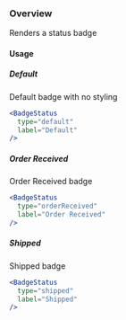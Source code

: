 ### Overview
Renders a status badge

#### Usage

##### Default
Default badge with no styling

```jsx
<BadgeStatus
  type="default"
  label="Default"
/>
```

##### Order Received
Order Received badge

```jsx
<BadgeStatus
  type="orderReceived"
  label="Order Received"
/>
```

##### Shipped
Shipped badge

```jsx
<BadgeStatus
  type="shipped"
  label="Shipped"
/>
```
